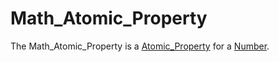 # Math_Atomic_Property

The Math_Atomic_Property is a [Atomic_Property](60085.md) for a [Number](60000.md).
